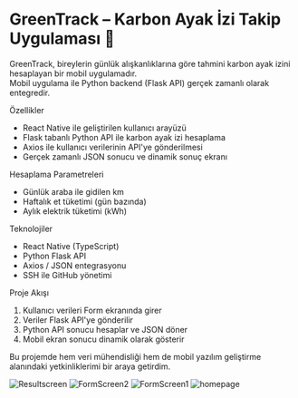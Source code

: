# GreenTrack – Karbon Ayak İzi Takip Uygulaması 🌱

GreenTrack, bireylerin günlük alışkanlıklarına göre tahmini karbon ayak izini hesaplayan bir mobil uygulamadır.  
Mobil uygulama ile Python backend (Flask API) gerçek zamanlı olarak entegredir.

 Özellikler
- React Native ile geliştirilen kullanıcı arayüzü
- Flask tabanlı Python API ile karbon ayak izi hesaplama
- Axios ile kullanıcı verilerinin API'ye gönderilmesi
- Gerçek zamanlı JSON sonucu ve dinamik sonuç ekranı

 Hesaplama Parametreleri
- Günlük araba ile gidilen km
- Haftalık et tüketimi (gün bazında)
- Aylık elektrik tüketimi (kWh)

Teknolojiler
- React Native (TypeScript)
- Python Flask API
- Axios / JSON entegrasyonu
- SSH ile GitHub yönetimi

 Proje Akışı
1. Kullanıcı verileri Form ekranında girer
2. Veriler Flask API'ye gönderilir
3. Python API sonucu hesaplar ve JSON döner
4. Mobil ekran sonucu dinamik olarak gösterir


Bu projemde hem veri mühendisliği hem de mobil yazılım geliştirme alanındaki yetkinliklerimi bir araya getirdim.

![Resultscreen](https://github.com/user-attachments/assets/ab74ace9-7519-4f27-871f-9b1502dd6479)
![FormScreen2](https://github.com/user-attachments/assets/5e09e022-7562-438d-8d7e-414ef5864a3d)
![FormScreen1](https://github.com/user-attachments/assets/a6d95ebf-ca0d-43e4-8bd0-acd15fb7538e)
![homepage](https://github.com/user-attachments/assets/c74ac886-f8ff-4921-ae72-211449b47535)


